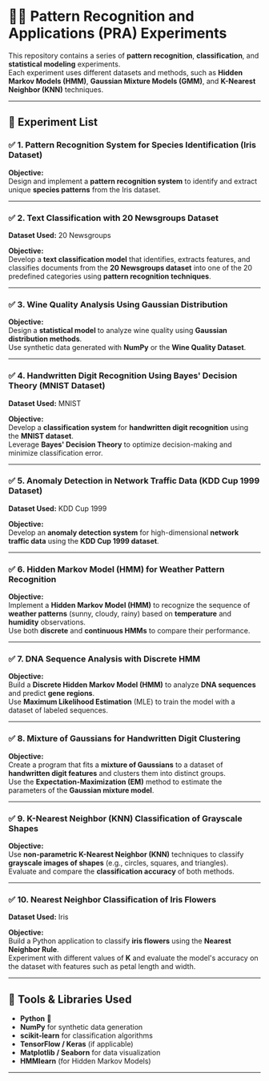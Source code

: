 # 🧑‍💻 Pattern Recognition and Applications (PRA) Experiments

This repository contains a series of **pattern recognition**, **classification**, and **statistical modeling** experiments.  
Each experiment uses different datasets and methods, such as **Hidden Markov Models (HMM)**, **Gaussian Mixture Models (GMM)**, and **K-Nearest Neighbor (KNN)** techniques.

---

## 📘 Experiment List

### ✅ **1. Pattern Recognition System for Species Identification (Iris Dataset)**
**Objective:**  
Design and implement a **pattern recognition system** to identify and extract unique **species patterns** from the Iris dataset.

---

### ✅ **2. Text Classification with 20 Newsgroups Dataset**
**Dataset Used:** 20 Newsgroups

**Objective:**  
Develop a **text classification model** that identifies, extracts features, and classifies documents from the **20 Newsgroups dataset** into one of the 20 predefined categories using **pattern recognition techniques**.

---

### ✅ **3. Wine Quality Analysis Using Gaussian Distribution**
**Objective:**  
Design a **statistical model** to analyze wine quality using **Gaussian distribution methods**.  
Use synthetic data generated with **NumPy** or the **Wine Quality Dataset**.

---

### ✅ **4. Handwritten Digit Recognition Using Bayes' Decision Theory (MNIST Dataset)**
**Dataset Used:** MNIST

**Objective:**  
Develop a **classification system** for **handwritten digit recognition** using the **MNIST dataset**.  
Leverage **Bayes' Decision Theory** to optimize decision-making and minimize classification error.

---

### ✅ **5. Anomaly Detection in Network Traffic Data (KDD Cup 1999 Dataset)**
**Dataset Used:** KDD Cup 1999

**Objective:**  
Develop an **anomaly detection system** for high-dimensional **network traffic data** using the **KDD Cup 1999 dataset**.

---

### ✅ **6. Hidden Markov Model (HMM) for Weather Pattern Recognition**
**Objective:**  
Implement a **Hidden Markov Model (HMM)** to recognize the sequence of **weather patterns** (sunny, cloudy, rainy) based on **temperature** and **humidity** observations.  
Use both **discrete** and **continuous HMMs** to compare their performance.

---

### ✅ **7. DNA Sequence Analysis with Discrete HMM**
**Objective:**  
Build a **Discrete Hidden Markov Model (HMM)** to analyze **DNA sequences** and predict **gene regions**.  
Use **Maximum Likelihood Estimation** (MLE) to train the model with a dataset of labeled sequences.

---

### ✅ **8. Mixture of Gaussians for Handwritten Digit Clustering**
**Objective:**  
Create a program that fits a **mixture of Gaussians** to a dataset of **handwritten digit features** and clusters them into distinct groups.  
Use the **Expectation-Maximization (EM)** method to estimate the parameters of the **Gaussian mixture model**.

---

### ✅ **9. K-Nearest Neighbor (KNN) Classification of Grayscale Shapes**
**Objective:**  
Use **non-parametric K-Nearest Neighbor (KNN)** techniques to classify **grayscale images of shapes** (e.g., circles, squares, and triangles).  
Evaluate and compare the **classification accuracy** of both methods.

---

### ✅ **10. Nearest Neighbor Classification of Iris Flowers**
**Dataset Used:** Iris

**Objective:**  
Build a Python application to classify **iris flowers** using the **Nearest Neighbor Rule**.  
Experiment with different values of **K** and evaluate the model's accuracy on the dataset with features such as petal length and width.

---

## 📂 Tools & Libraries Used
- **Python** 🐍
- **NumPy** for synthetic data generation
- **scikit-learn** for classification algorithms
- **TensorFlow / Keras** (if applicable)
- **Matplotlib / Seaborn** for data visualization
- **HMMlearn** (for Hidden Markov Models)

---
